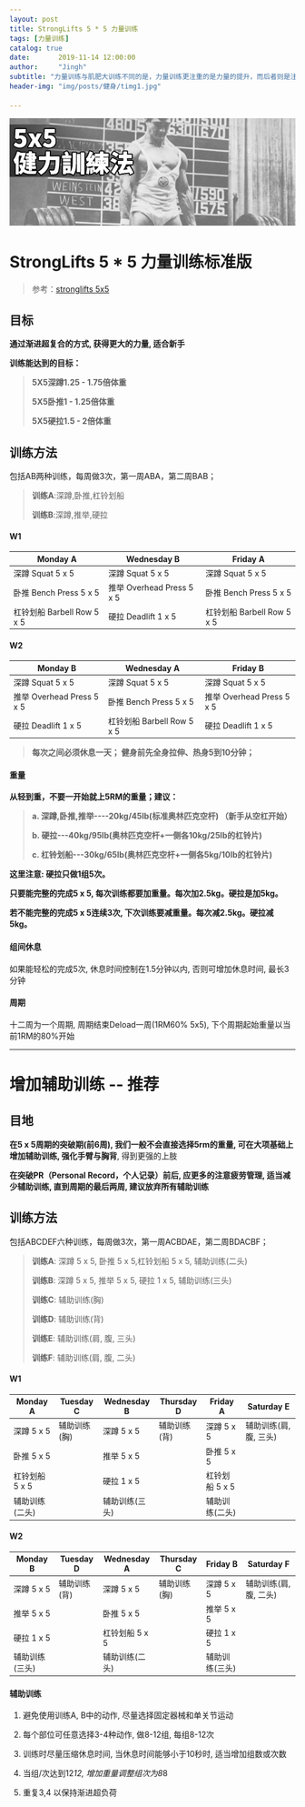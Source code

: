 ```yaml
---
layout: post
title: StrongLifts 5 * 5 力量训练
tags: [力量训练]
catalog: true
date:       2019-11-14 12:00:00
author:     "Jingh"
subtitle: "力量训练与肌肥大训练不同的是，力量训练更注重的是力量的提升，而后者则是注重肌肉量的提升"
header-img: "img/posts/健身/timg1.jpg"

---
```

![](/img/posts/健身/5x5.jpg)

#  StrongLifts 5 * 5 力量训练标准版

> 参考：[stronglifts 5x5](https://link.jianshu.com/?t=https://stronglifts.com/5x5/)

##  **目标**

**通过渐进超复合的方式, 获得更大的力量, 适合新手**

**训练能达到的目标：**
>
> **5X5深蹲1.25 - 1.75倍体重**
>
> **5X5卧推1 - 1.25倍体重**
>
> **5X5硬拉1.5 - 2倍体重**

## 训练方法
包括AB两种训练，每周做3次，第一周ABA，第二周BAB；

> **训练A**:深蹲,卧推,杠铃划船
>
> **训练B**:深蹲,推举,硬拉


#### W1

| **Monday A**               | **Wednesday B**           | **Friday A**               |
| -------------------------- | ------------------------- | -------------------------- |
| 深蹲 Squat 5 x 5           | 深蹲 Squat 5 x 5          | 深蹲 Squat 5 x 5           |
| 卧推 Bench Press 5 x 5     | 推举 Overhead Press 5 x 5 | 卧推 Bench Press 5 x 5     |
| 杠铃划船 Barbell Row 5 x 5 | 硬拉 Deadlift 1 x 5       | 杠铃划船 Barbell Row 5 x 5 |

#### W2

| **Monday B**              | **Wednesday A**            | **Friday B**              |
| ------------------------- | -------------------------- | ------------------------- |
| 深蹲 Squat 5 x 5          | 深蹲 Squat 5 x 5           | 深蹲 Squat 5 x 5          |
| 推举 Overhead Press 5 x 5 | 卧推 Bench Press 5 x 5     | 推举 Overhead Press 5 x 5 |
| 硬拉 Deadlift 1 x 5       | 杠铃划船 Barbell Row 5 x 5 | 硬拉 Deadlift 1 x 5       |

> **每次之间必须休息一天； 健身前先全身拉伸、热身5到10分钟；**

####  重量

**从轻到重，不要一开始就上5RM的重量；建议：**

> **a. 深蹲,卧推,推举----20kg/45lb(标准奥林匹克空杆)  （新手从空杠开始）**
>
> **b. 硬拉---40kg/95lb(奥林匹克空杆+一侧各10kg/25lb的杠铃片)**
>
> **c. 杠铃划船---30kg/65lb(奥林匹克空杆+一侧各5kg/10lb的杠铃片)**

**这里注意: 硬拉只做1组5次。**

**只要能完整的完成5 x 5, 每次训练都要加重量。每次加2.5kg。硬拉是加5kg。**

**若不能完整的完成5 x 5连续3次, 下次训练要减重量。每次减2.5kg。硬拉减5kg。**

#### 组间休息

如果能轻松的完成5次, 休息时间控制在1.5分钟以内, 否则可增加休息时间, 最长3分钟

#### 周期
十二周为一个周期, 周期结束Deload一周(1RM60% 5x5), 下个周期起始重量以当前1RM的80%开始

------


# 增加辅助训练 -- 推荐


## 目地

**在5 x 5周期的突破期(前6周), 我们一般不会直接选择5rm的重量, 可在大项基础上增加辅助训练, 强化手臂与胸背**, 得到更强的上肢

**在突破PR（Personal Record，个人记录）前后, 应更多的注意疲劳管理, 适当减少辅助训练, 直到周期的最后两周, 建议放弃所有辅助训练**


## 训练方法
包括ABCDEF六种训练，每周做3次，第一周ACBDAE，第二周BDACBF；

> **训练A**: 深蹲 5 x 5, 卧推 5 x 5,杠铃划船 5 x 5, 辅助训练(二头)
>
> **训练B**: 深蹲 5 x 5, 推举 5 x 5, 硬拉 1 x 5, 辅助训练(三头)
>
> **训练C**: 辅助训练(胸)
>
> **训练D**: 辅助训练(背)
>
> **训练E**: 辅助训练(肩, 腹, 三头)
>
> **训练F**: 辅助训练(肩, 腹, 二头)

#### W1

| Monday A   | Tuesday C | Wednesday B | Thursday D | Friday A       | Saturday E |
| -------------- | --------- | ----------- | ---------- | -------------- | ---------- |
| 深蹲 5 x 5     | 辅助训练(胸)| 深蹲 5 x 5  | 辅助训练(背)| 深蹲 5 x 5     | 辅助训练(肩, 腹, 三头) |
| 卧推 5 x 5     |           | 推举 5 x 5  |            | 卧推 5 x 5     |            |
| 杠铃划船 5 x 5 |           | 硬拉 1 x 5  |            | 杠铃划船 5 x 5 |            |
| 辅助训练(二头) |           | 辅助训练(三头)|            | 辅助训练(二头) |            |

#### W2


| Monday B | Tuesday D | Wednesday A    | Thursday C | Friday B  | Saturday F |
| ------------ | ---------- | -------------- | ---------- | ---------- | ---------- |
| 深蹲 5 x 5   | 辅助训练(背) | 深蹲 5 x 5     | 辅助训练(胸) | 深蹲 5 x 5 | 辅助训练(肩, 腹, 二头)|
| 推举 5 x 5   |            | 卧推 5 x 5      |            | 推举 5 x 5 |            |
| 硬拉 1 x 5   |            | 杠铃划船 5 x 5  |            | 硬拉 1 x 5 |            |
| 辅助训练(三头)|            | 辅助训练(二头)   |            | 辅助训练(三头) |         |


#### 辅助训练

1. 避免使用训练A, B中的动作, 尽量选择固定器械和单关节运动

2. 每个部位可任意选择3-4种动作, 做8-12组, 每组8-12次 

3. 训练时尽量压缩休息时间, 当休息时间能够小于10秒时, 适当增加组数或次数

4. 当组/次达到12*12, 增加重量调整组次为8*8

5. 重复3,4 以保持渐进超负荷
